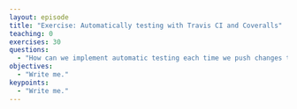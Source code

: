 ```yaml
---
layout: episode
title: "Exercise: Automatically testing with Travis CI and Coveralls"
teaching: 0
exercises: 30
questions:
  - "How can we implement automatic testing each time we push changes to the repository?"
objectives:
  - "Write me."
keypoints:
  - "Write me."
---
```

